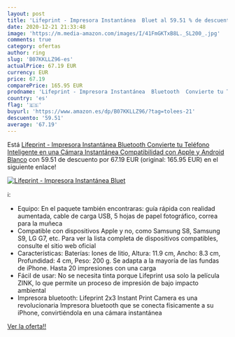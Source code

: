 ```yaml
---
layout: post
title: 'Lifeprint - Impresora Instantánea  Bluet al 59.51 % de descuento'
date: 2020-12-21 21:33:48
image: 'https://m.media-amazon.com/images/I/41FmGKTxB8L._SL200_.jpg'
comments: true
category: ofertas
author: ring
slug: 'B07KKLLZ96-es'
actualPrice: 67.19 EUR
currency: EUR
price: 67.19
comparePrice: 165.95 EUR
prodname: 'Lifeprint - Impresora Instantánea  Bluetooth  Convierte tu Teléfono Inteligente en una Cámara Instantánea  Compatibilidad con Apple y Android  Blanco'
country: 'es'
flag: '🇪🇸'
buyurl: 'https://www.amazon.es/dp/B07KKLLZ96/?tag=tolees-21'
descuento: '59.51'
average: '67.19'
---
```


Está [Lifeprint - Impresora Instantánea  Bluetooth  Convierte tu Teléfono Inteligente en una Cámara Instantánea  Compatibilidad con Apple y Android  Blanco](https://www.amazon.es/dp/B07KKLLZ96/?tag=tolees-21) con 59.51 de descuento por 67.19 EUR (original: 165.95 EUR) en el siguiente enlace!

[![Lifeprint - Impresora Instantánea  Bluet](https://m.media-amazon.com/images/I/41FmGKTxB8L._SL200_.jpg)](https://www.amazon.es/dp/B07KKLLZ96/?tag=tolees-21)

ℹ️:

- Equipo: En el paquete también encontraras: guía rápida con realidad aumentada, cable de carga USB, 5 hojas de papel fotográfico, correa para la muñeca
- Compatible con dispositivos Apple y no, como Samsung S8, Samsung S9, LG G7, etc. Para ver la lista completa de dispositivos compatibles, consulte el sitio web oficial
- Características: Baterías: Iones de litio, Altura: 11.9 cm, Ancho: 8.3 cm, Profundidad: 4 cm, Peso: 200 g. Se adapta a la mayoría de las fundas de iPhone. Hasta 20 impresiones con una carga
- Fácil de usar: No se necesita tinta porque Lifeprint usa solo la película ZINK, lo que permite un proceso de impresión de bajo impacto ambiental
- Impresora bluetooth: Lifeprint 2x3 Instant Print Camera es una revolucionaria Impresora bluetooth que se conecta físicamente a su iPhone, convirtiéndola en una cámara instantánea

[Ver la oferta!!](https://www.amazon.es/dp/B07KKLLZ96/?tag=tolees-21)
